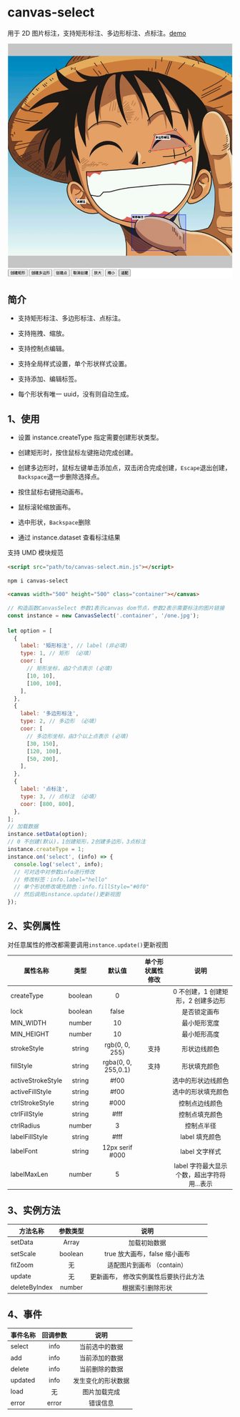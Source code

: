 # canvas-select

用于 2D 图片标注，支持矩形标注、多边形标注、点标注。[demo](https://codepen.io/heylight/pen/VwbQLje)

![图例](example1.png)

## 简介

- 支持矩形标注、多边形标注、点标注。

- 支持拖拽、缩放。

- 支持控制点编辑。

- 支持全局样式设置，单个形状样式设置。

- 支持添加、编辑标签。

- 每个形状有唯一 uuid，没有则自动生成。

## 1、使用

- 设置 instance.createType 指定需要创建形状类型。

- 创建矩形时，按住鼠标左键拖动完成创建。

- 创建多边形时，鼠标左键单击添加点，双击闭合完成创建，`Escape`退出创建，`Backspace`退一步删除选择点。

- 按住鼠标右键拖动画布。

- 鼠标滚轮缩放画布。

- 选中形状，`Backspace`删除

- 通过 instance.dataset 查看标注结果

支持 UMD 模块规范

```html
<script src="path/to/canvas-select.min.js"></script>
```

```
npm i canvas-select
```

```html
<canvas width="500" height="500" class="container"></canvas>
```

```js
// 构造函数CanvasSelect 参数1表示canvas dom节点，参数2表示需要标注的图片链接
const instance = new CanvasSelect('.container', '/one.jpg');

let option = [
  {
    label: '矩形标注', // label (非必填)
    type: 1, // 矩形 （必填）
    coor: [
      // 矩形坐标，由2个点表示 (必填)
      [10, 10],
      [100, 100],
    ],
  },
  {
    label: '多边形标注',
    type: 2, // 多边形 （必填）
    coor: [
      // 多边形坐标，由3个以上点表示 (必填)
      [30, 150],
      [120, 100],
      [50, 200],
    ],
  },
  {
    label: '点标注',
    type: 3, // 点标注 （必填）
    coor: [800, 800],
  },
];
// 加载数据
instance.setData(option);
// 0 不创建(默认)，1创建矩形，2创建多边形，3点标注
instance.createType = 1;
instance.on('select', (info) => {
  console.log('select', info);
  // 可对选中对参数info进行修改
  // 修改标签：info.label="hello"
  // 单个形状修改填充颜色：info.fillStyle="#0f0"
  // 然后调用instance.update()更新视图
});
```

## 2、实例属性

对任意属性的修改都需要调用`instance.update()`更新视图

| 属性名称          |  类型   |       默认值        | 单个形状属性修改 |                    说明                     |
| ----------------- | :-----: | :-----------------: | :--------------: | :-----------------------------------------: |
| createType        | boolean |          0          |                  |     0 不创建，1 创建矩形，2 创建多边形      |
| lock              | boolean |        false        |                  |                是否锁定画布                 |
| MIN_WIDTH         | number  |         10          |                  |                最小矩形宽度                 |
| MIN_HEIGHT        | number  |         10          |                  |                最小矩形高度                 |
| strokeStyle       | string  |   rgb(0, 0, 255)    |       支持       |                形状边线颜色                 |
| fillStyle         | string  | rgba(0, 0, 255,0.1) |       支持       |                形状填充颜色                 |
| activeStrokeStyle | string  |        #f00         |                  |             选中的形状边线颜色              |
| activeFillStyle   | string  |        #f00         |                  |             选中的形状填充颜色              |
| ctrlStrokeStyle   | string  |        #000         |                  |               控制点边线颜色                |
| ctrlFillStyle     | string  |        #fff         |                  |               控制点填充颜色                |
| ctrlRadius        | number  |          3          |                  |                 控制点半径                  |
| labelFillStyle    | string  |        #fff         |                  |               label 填充颜色                |
| labelFont         | string  |   12px serif #000   |                  |               label 文字样式                |
| labelMaxLen       | number  |          5          |                  | label 字符最大显示个数，超出字符将用...表示 |

## 3、实例方法

| 方法名称      | 参数类型 |                 说明                  |
| ------------- | :------: | :-----------------------------------: |
| setData       |  Array   |             加载初始数据              |
| setScale      | boolean  |     true 放大画布，false 缩小画布     |
| fitZoom       |    无    |      适配图片到画布 （contain）       |
| update        |    无    | 更新画布， 修改实例属性后要执行此方法 |
| deleteByIndex |  number  |           根据索引删除形状            |

## 4、事件

| 事件名称 | 回调参数 |        说明        |
| -------- | :------: | :----------------: |
| select   |   info   |   当前选中的数据   |
| add      |   info   |   当前添加的数据   |
| delete   |   info   |   当前删除的数据   |
| updated  |   info   | 发生变化的形状数据 |
| load     |    无    |    图片加载完成    |
| error    |  error   |      错误信息      |

